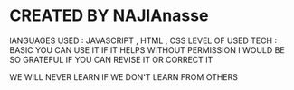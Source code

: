 # CREATED BY NAJIAnasse
lANGUAGES USED : JAVASCRIPT , HTML , CSS
LEVEL OF USED TECH : BASIC
YOU CAN USE IT IF IT HELPS WITHOUT PERMISSION
I WOULD BE SO GRATEFUL IF YOU CAN REVISE IT OR CORRECT IT

WE WILL NEVER LEARN IF WE DON'T LEARN FROM OTHERS
